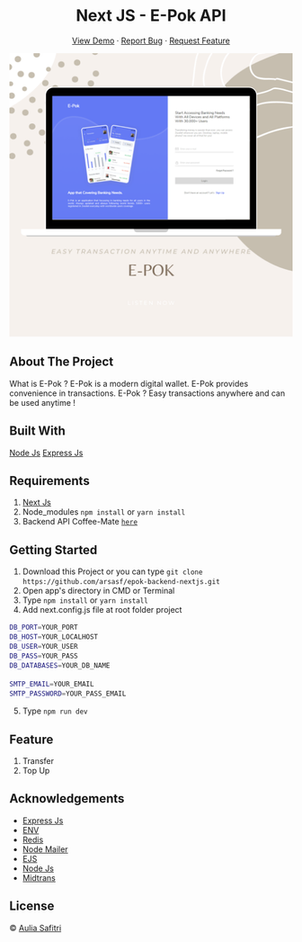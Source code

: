<h1 align='center'>Next JS - E-Pok API </h1>
  <p align="center">
    <a href="#">View Demo</a>
    ·
    <a href="https://github.com/arsasf/epok-backend-nextjs/issues">Report Bug</a>
    ·
    <a href="https://github.com/arsasf/epok-backend-nextjs/pulls">Request Feature</a>
  </p>

![Image Banner](/img-banner.png)

## About The Project

What is E-Pok ? E-Pok is a modern digital wallet. E-Pok provides convenience in transactions.
E-Pok ? Easy transactions anywhere and can be used anytime !

## Built With

[Node Js]()
[Express Js]()

## Requirements

1. <a href="https://nextjs.org/docs/getting-started">Next Js</a>
2. Node_modules `npm install` or `yarn install`
3. Backend API Coffee-Mate [`here`](https://github.com/arsasf/coffee-mate-backend.git)

## Getting Started

1. Download this Project or you can type `git clone https://github.com/arsasf/epok-backend-nextjs.git`
2. Open app's directory in CMD or Terminal
3. Type `npm install` or `yarn install`
4. Add next.config.js file at root folder project

```sh
DB_PORT=YOUR_PORT
DB_HOST=YOUR_LOCALHOST
DB_USER=YOUR_USER
DB_PASS=YOUR_PASS
DB_DATABASES=YOUR_DB_NAME

SMTP_EMAIL=YOUR_EMAIL
SMTP_PASSWORD=YOUR_PASS_EMAIL
```

5. Type `npm run dev`

## Feature

1. Transfer
2. Top Up

## Acknowledgements

- [Express Js](https://expressjs.org/)
- [ENV](https://www.npmjs.com/package/dotenv)
- [Redis]()
- [Node Mailer]()
- [EJS]()
- [Node Js]()
- [Midtrans]()

## License

© [Aulia Safitri](https://github.com/arsasf/)
